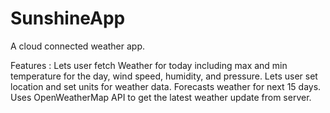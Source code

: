 # SunshineApp
A cloud connected weather app.

Features :
  Lets user fetch Weather for today including max and min temperature for the day, wind speed, humidity, and pressure.
  Lets user set location and set units for weather data.
  Forecasts weather for next 15 days.
  Uses OpenWeatherMap API to get the latest weather update from server.
